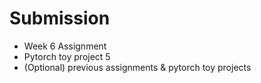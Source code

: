 # Submission

- Week 6 Assignment
- Pytorch toy project 5
- (Optional) previous assignments & pytorch toy projects
